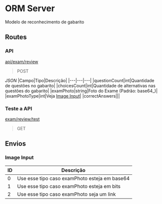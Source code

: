 # ORM Server
Modelo de reconhecimento de gabarito

## Routes
### API
[api/exam/review](https://gabarito-ibrep.onrender.com/aí/exam/review/)
> POST

_JSON_
|Campo|Tipo|Descrição|
|---|---|---|
|questionCount|int|Quantidade de questões no gabarito|
|choicesCount|int|Quantidade de alternativas nas questões do gabarito|
|examPhoto|string|Foto do Exame (Padrão: base64_)|
|examPhotoType|int|Veja [Image Input](#image-input)|
|correctAnswers|||

### Teste a API
[exam/review/test](https://gabarito-ibrep.onrender.com/exam/review/test)
> GET

## Envios
### Image Input
|ID|Descrição|
|---|---|
|0|Use esse tipo caso examPhoto esteja em base64|
|1|Use esse tipo caso examPhoto esteja em bits|
|2|Use esse tipo caso examPhoto seja um link|
